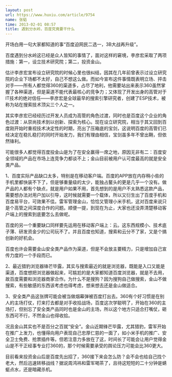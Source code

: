 ```yaml
---
layout: post
url: https://www.huxiu.com/article/9754
name: 张韬
time: 2013-02-01 08:57
title: 遇到分水岭，百度究竟要干什么
---
```

开场白用一句大家都知道的事“百度迫网民二选一，3B大战再升级”。

百度遇到分水岭这已经是众人皆知的事情了，面对这样的窘境，李彦宏采取了两项措施：第一，设立技术研究院；第二，投资金山。

估计李彦宏宣布设立研究院的时候心里也很纠结，因其在几年前曾表示过设立研究院的企业下场都不太好，自己不想这么做。而如今宣布这件事情既表明立场、抨击对手——所有人都觉得360的渠道多，占尽了地利，他需要站出来表示360虽然掌握了各种渠道，但是渠道不能代表最核心的竞争力；又体现了开发出身的高管对于IT技术的绝对信任——李彦宏是全球最早的搜索引擎研究者，创建了ESP技术，被称为站在搜索技术顶尖三个人之一。

其实李彦宏已经经历过开发人员成为高管的角色过渡，同时也是百度这个企业的角色过渡：从崇尚技术到以创新、探索为核心。现在设立研究院，相当于其又回到百度刚开始时重视技术决定性的时期，亮出了压箱底的宝剑，这说明百度的高管们已经决定在稳扎稳打的同时开始发力，我们有理由相信，宝剑虽多年不曾出鞘，但依然锋利。

可能很多人都觉得百度投金山是为了在安全赢得一席之地，原因无非有二：百度安全领域的产品在市场上连竞争力都谈不上；金山目前被用户认可度最高的就是安全类产品。

1、百度实际产品缺口太多，特别是在移动客户端。百度的APP放在内存稍小些的手机里都快装不下了，但是够重量级的太少，能独占鳌头的更是几乎一个没有。做产品的人都有个缺点，就是用户如果不用，首先想到的是用户不太熟悉这款产品，需要想办法对用户加以引导，这时候就需要一个载体，所以又衍生出了百度手机和百度易平台，可效果不佳。雷军管理金山，恰恰又管理小米手机，这对百度来说只是个高管之间深度合作的问题。顺便一提，到现在为止，大家也还没弄清楚移动客户端上的搜索到底要怎么去做呢。

百度的另一个重要缺口同样要先运用在移动客户端上：云。这东西规模小、技术底子薄、研发资金少的公司玩不了。并且百度也知道，搜索和云分不了家，又是个搞创新的好机会。

百度也许会需要金山安全类产品作为渠道，但是不会放主要精力，只是增加自己宣传力度的一个手段而已。

2、最近猎豹浏览器锋芒毕露，其实与搜索最近的就是浏览器，既能是入口又能是渠道，百度想把浏览器做起来，可尴尬的是大家都知道百度浏览器，就是不去用，故百度需要和浏览器商家合作。为什么不是搜狗？因为搜狗自己做搜索，金山不做搜索，有些敏感的东西该考虑也得考虑，想来想去还是金山做适合。

3、安全类产品这张牌可能会被当做烟幕弹被百度打出去。360有个好习惯是在别人的主场打仗，打来打去都是对手收拾战场，百度这次学聪明了，开始在360的主场打，但别忘了安全类产品同时也是金山的主场，所以这个地方只适合打嘴仗，砸东西可不行，不然金山也得收拾。

况且金山其实也不是百分之百就“安全”。金山近期锋芒毕露，尤其猎豹，雷军开始在推广上发力，也懂得向用户表现自己忠厚仁慈的一面了，如小米手机的推广、安全卫士免费、抢票插件等。但若注意力多放在了这，时间长了可能会让用户觉得金山是不干正经事专业打360的，那个时候需要承受的舆论压力可能会比360更大。

目前看来投资金山后是百度先出招了，360接下来会怎么防？会不会也给自己找个老大，然后迅速转移战线？据说周鸿祎和雷军喝茶了，且待这短短的二十分钟是蜻蜓点水，还是暗藏杀机。

